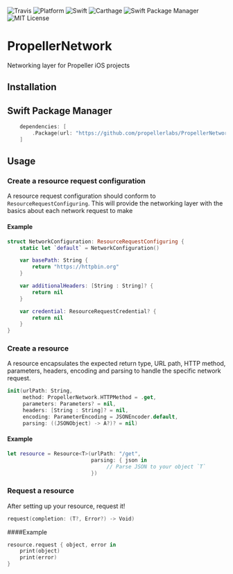 ![Travis](https://api.travis-ci.org/propellerlabs/PropellerNetwork.svg?branch=master)
![Platform](https://img.shields.io/badge/platform-ios-lightgrey.svg)
![Swift](https://img.shields.io/badge/language-swift-orange.svg)
![Carthage](https://img.shields.io/badge/Carthage-compatible-4BC51D.svg?style=flat)
![Swift Package Manager](https://img.shields.io/badge/SPM-compatible-brightgreen.svg)
![MIT License](https://img.shields.io/badge/license-MIT-000000.svg)


# PropellerNetwork
Networking layer for Propeller iOS projects

## Installation

## Swift Package Manager

```Swift
    dependencies: [
        .Package(url: "https://github.com/propellerlabs/PropellerNetwork.git", majorVersion: 1)
    ]
```

## Usage

### Create a resource request configuration
A resource request configuration should conform to `ResourceRequestConfiguring`. This will provide the networking layer with the basics about each network request to make

#### Example

``` Swift
struct NetworkConfiguration: ResourceRequestConfiguring {
    static let `default` = NetworkConfiguration()

    var basePath: String {
        return "https://httpbin.org"
    }

    var additionalHeaders: [String : String]? {
        return nil
    }

    var credential: ResourceRequestCredential? {
        return nil
    }
}
```

### Create a resource
A resource encapsulates the expected return type, URL path, HTTP method, parameters, headers, encoding and parsing to handle the specific network request.

``` Swift
init(urlPath: String,
     method: PropellerNetwork.HTTPMethod = .get,
     parameters: Parameters? = nil, 
     headers: [String : String]? = nil, 
     encoding: ParameterEncoding = JSONEncoder.default, 
     parsing: ((JSONObject) -> A?)? = nil)
```

#### Example
```Swift
let resource = Resource<T>(urlPath: "/get",
                           parsing: { json in
                                // Parse JSON to your object `T`
                           })
```

### Request a resource
After setting up your resource, request it!

```Swift
request(completion: (T?, Error?) -> Void)
```

####Example
```Swift
resource.request { object, error in
    print(object)
    print(error)
}
```
